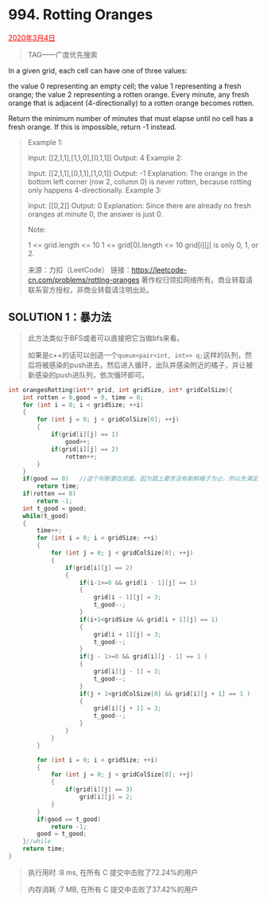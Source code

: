# 994. Rotting Oranges

<font color = #FF0000><u>2020年3月4日</u></font>

> TAG——广度优先搜索

In a given grid, each cell can have one of three values:

the value 0 representing an empty cell;
the value 1 representing a fresh orange;
the value 2 representing a rotten orange.
Every minute, any fresh orange that is adjacent (4-directionally) to a rotten orange becomes rotten.

Return the minimum number of minutes that must elapse until no cell has a fresh orange.  If this is impossible, return -1 instead.

> Example 1:
>
> 
>
> Input: [[2,1,1],[1,1,0],[0,1,1]]
> Output: 4
> Example 2:
>
> Input: [[2,1,1],[0,1,1],[1,0,1]]
> Output: -1
> Explanation:  The orange in the bottom left corner (row 2, column 0) is never rotten, because rotting only happens 4-directionally.
> Example 3:
>
> Input: [[0,2]]
> Output: 0
> Explanation:  Since there are already no fresh oranges at minute 0, the answer is just 0.
>
>
> Note:
>
> 1 <= grid.length <= 10
> 1 <= grid[0].length <= 10
> grid[i][j] is only 0, 1, or 2.
>
> 来源：力扣（LeetCode）
> 链接：https://leetcode-cn.com/problems/rotting-oranges
> 著作权归领扣网络所有。商业转载请联系官方授权，非商业转载请注明出处。

## SOLUTION 1：暴力法

> 此方法类似于BFS或者可以直接把它当做bfs来看。
>
> 如果是c++的话可以创造一个`queue<pair<int, int>> q;`这样的队列，然后将被感染的push进去。然后进入循环，出队并感染附近的橘子，并让被新感染的push进队列，依次循环即可。

```c
int orangesRotting(int** grid, int gridSize, int* gridColSize){
	int rotten = 0,good = 0, time = 0;
	for (int i = 0; i < gridSize; ++i)
	{
		for (int j = 0; j < gridColSize[0]; ++j)
		{
			if(grid[i][j] == 1)
				good++;
			if(grid[i][j] == 2)
				rotten++;
		}
	}
    if(good == 0)   //这个判断要在前面，因为题上要求没有新鲜橘子为止，所以先满足这个条件
		return time;
	if(rotten == 0)
		return -1;
	int t_good = good;
	while(t_good)
	{
		time++;
		for (int i = 0; i < gridSize; ++i)
		{
			for (int j = 0; j < gridColSize[0]; ++j)
			{
				if(grid[i][j] == 2)
				{
					if(i-1>=0 && grid[i - 1][j] == 1)
					{
						grid[i - 1][j] = 3;
						t_good--;
					}
					if(i+1<gridSize && grid[i + 1][j] == 1)
					{
						grid[i + 1][j] = 3;
						t_good--;
					}
					if(j - 1>=0 && grid[i][j - 1] == 1 )
					{
						grid[i][j - 1] = 3;
						t_good--;
					}
					if(j + 1<gridColSize[0] && grid[i][j + 1] == 1 )
					{
						grid[i][j + 1] = 3;
						t_good--;
					}
				}
			}
		}

		for (int i = 0; i < gridSize; ++i)
		{
			for (int j = 0; j < gridColSize[0]; ++j)
			{
				if(grid[i][j] == 3)
					grid[i][j] = 2;
			}
		}
		if(good == t_good)
			return -1;
		good = t_good;
	}//while
	return time;
}
```

> 执行用时 :8 ms, 在所有 C 提交中击败了72.24%的用户
>
> 内存消耗 :7 MB, 在所有 C 提交中击败了37.42%的用户

> 